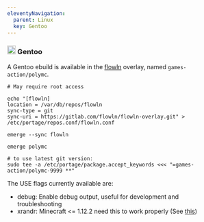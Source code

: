 ```yaml
---
eleventyNavigation:
  parent: Linux
  key: Gentoo
--- 
```

### <img src="https://www.gentoo.org/assets/img/logo/gentoo-signet.svg" height="20" /> Gentoo

A Gentoo ebuild is available in the [flowln](https://gitlab.com/flowln/flowln-overlay) overlay, named `games-action/polymc`.

```
# May require root access

echo "[flowln]
location = /var/db/repos/flowln
sync-type = git
sync-uri = https://gitlab.com/flowln/flowln-overlay.git" > /etc/portage/repos.conf/flowln.conf

emerge --sync flowln

emerge polymc

# to use latest git version:
sudo tee -a /etc/portage/package.accept_keywords <<< "=games-action/polymc-9999 **"
```

The USE flags currently available are:
- debug: Enable debug output, useful for development and troubleshooting
- xrandr: Minecraft <= 1.12.2 need this to work properly (See [this](https://github.com/PolyMC/PolyMC/issues/227))
